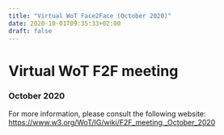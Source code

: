 ```yaml
---
title: "Virtual WoT Face2Face (October 2020)"
date: 2020-10-01T09:35:33+02:00
draft: false
---
```


# Virtual WoT F2F meeting
### October 2020

For more information, please consult the following website:
https://www.w3.org/WoT/IG/wiki/F2F_meeting,_October_2020
